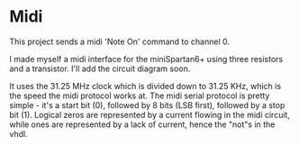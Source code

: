 Midi
====

This project sends a midi 'Note On' command to channel 0.

I made myself a midi interface for the miniSpartan6+ using three
resistors and a transistor. I'll add the circuit diagram soon.

It uses the 31.25 MHz clock which is divided down to 31.25 KHz, which
is the speed the midi protocol works at. The midi serial protocol is
pretty simple - it's a start bit (0), followed by 8 bits (LSB first),
followed by a stop bit (1). Logical zeros are represented by a current
flowing in the midi circuit, while ones are represented by a lack of
current, hence the "not"s in the vhdl.

